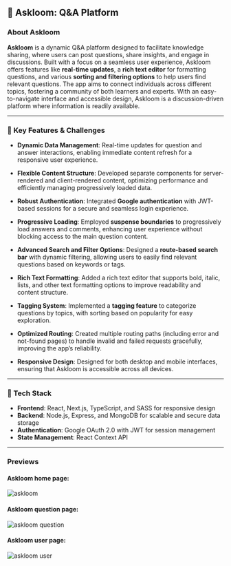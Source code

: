 ## 📘 Askloom: Q&A Platform

### About Askloom

**Askloom** is a dynamic Q&A platform designed to facilitate knowledge sharing, where users can post questions, share insights, and engage in discussions. Built with a focus on a seamless user experience, Askloom offers features like **real-time updates**, a **rich text editor** for formatting questions, and various **sorting and filtering options** to help users find relevant questions. The app aims to connect individuals across different topics, fostering a community of both learners and experts. With an easy-to-navigate interface and accessible design, Askloom is a discussion-driven platform where information is readily available.

---

### 🚀 Key Features & Challenges

- **Dynamic Data Management**: Real-time updates for question and answer interactions, enabling immediate content refresh for a responsive user experience.
- **Flexible Content Structure**: Developed separate components for server-rendered and client-rendered content, optimizing performance and efficiently managing progressively loaded data.

- **Robust Authentication**: Integrated **Google authentication** with JWT-based sessions for a secure and seamless login experience.

- **Progressive Loading**: Employed **suspense boundaries** to progressively load answers and comments, enhancing user experience without blocking access to the main question content.

- **Advanced Search and Filter Options**: Designed a **route-based search bar** with dynamic filtering, allowing users to easily find relevant questions based on keywords or tags.

- **Rich Text Formatting**: Added a rich text editor that supports bold, italic, lists, and other text formatting options to improve readability and content structure.

- **Tagging System**: Implemented a **tagging feature** to categorize questions by topics, with sorting based on popularity for easy exploration.

- **Optimized Routing**: Created multiple routing paths (including error and not-found pages) to handle invalid and failed requests gracefully, improving the app’s reliability.

- **Responsive Design**: Designed for both desktop and mobile interfaces, ensuring that Askloom is accessible across all devices.

---

### 📂 Tech Stack

- **Frontend**: React, Next.js, TypeScript, and SASS for responsive design
- **Backend**: Node.js, Express, and MongoDB for scalable and secure data storage
- **Authentication**: Google OAuth 2.0 with JWT for session management
- **State Management**: React Context API

---

### Previews

#### Askloom home page:

![askloom](https://github.com/user-attachments/assets/18fc13e0-8fe5-40e5-8a2b-1137234e66b8)

#### Askloom question page:

![askloom question](https://github.com/user-attachments/assets/6c833ae5-0b20-42f7-b5b6-27f1333b7e89)

#### Askloom user page:

![askloom user](https://github.com/user-attachments/assets/ae704507-e3dd-4ae3-a970-6d16c027965b)
